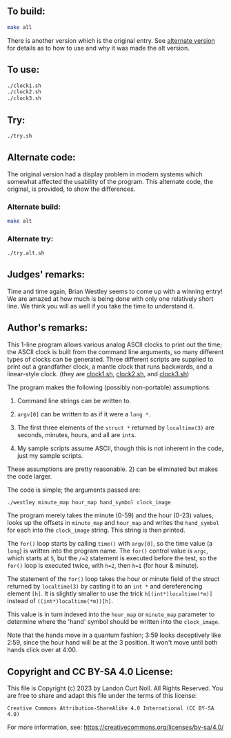 ## To build:

```sh
make all
```

There is another version which is the original entry. See [alternate
version](#alternate-code) for details as to how to use and why it was made the
alt version.


## To use:

```sh
./clock1.sh
./clock2.sh
./clock3.sh
```


## Try:

```sh
./try.sh
```


## Alternate code:

The original version had a display problem in modern systems which somewhat
affected the usability of the program. This alternate code, the original, is
provided, to show the differences.


### Alternate build:

```sh
make alt
```


### Alternate try:

```sh
./try.alt.sh
```


## Judges' remarks:

Time and time again, Brian Westley seems to come up with a winning entry!
We are amazed at how much is being done with only one relatively
short line.  We think you will as well if you take the time to
understand it.


## Author's remarks:

This 1-line program allows various analog ASCII clocks to print out the time;
the ASCII clock is built from the command line arguments, so many different
types of clocks can be generated.  Three different scripts are supplied to print
out a grandfather clock, a mantle clock that runs backwards, and a linear-style
clock.  (they are [clock1.sh](clock1.sh), [clock2.sh](clock2.sh), and
[clock3.sh](clock3.sh))

The program makes the following (possibly non-portable) assumptions:

1. Command line strings can be written to.

2. `argv[0]` can be written to as if it were a `long *`.

3. The first three elements of the `struct *` returned by `localtime(3)` are
seconds, minutes, hours, and all are `int`s.

4. My sample scripts assume ASCII, though this is not inherent in the code, just
my sample scripts.

These assumptions are pretty reasonable. 2) can be eliminated but makes the code
larger.


The code is simple; the arguments passed are:

```sh
./westley minute_map hour_map hand_symbol clock_image
```

The program merely takes the minute (0-59) and the hour (0-23)
values, looks up the offsets in `minute_map` and `hour_map`
and writes the `hand_symbol` for each into the `clock_image`
string.  This string is then printed.

The `for()` loop starts by calling `time()` with `argv[0]`, so
the time value (a `long`) is written into the program name.
The `for()` control value is `argc`, which starts at `5`, but
the `/=2` statement is executed before the test, so the `for()`
loop is executed twice, with `h=2`, then `h=1` (for hour & minute).

The statement of the `for()` loop takes the hour or minute
field of the struct returned by `localtime(3)` by casting it
to an `int *` and dereferencing element `[h]`.  It is slightly
smaller to use the trick `h[(int*)localtime(*m)]` instead of
`((int*)localtime(*m))[h]`.

This value is in turn indexed into the `hour_map` or `minute_map`
parameter to determine where the 'hand' symbol should be
written into the `clock_image`.

Note that the hands move in a quantum fashion; 3:59 looks
deceptively like 2:59, since the hour hand will be at the 3
position.  It won't move until both hands click over at 4:00.


## Copyright and CC BY-SA 4.0 License:

This file is Copyright (c) 2023 by Landon Curt Noll.  All Rights Reserved.
You are free to share and adapt this file under the terms of this license:

    Creative Commons Attribution-ShareAlike 4.0 International (CC BY-SA 4.0)

For more information, see: https://creativecommons.org/licenses/by-sa/4.0/
